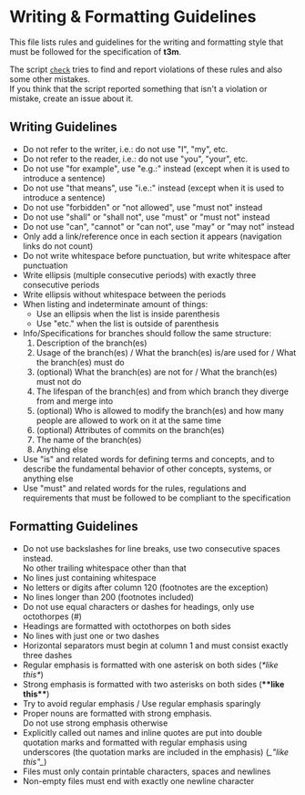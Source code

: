 # Writing & Formatting Guidelines #

This file lists rules and guidelines for the writing and formatting style that must be followed for
the specification of **t3m**.

The script [`check`](check) tries to find and report violations of these rules and also some other mistakes.  
If you think that the script reported something that isn't a violation or mistake, create an issue about it.

## Writing Guidelines ##

* Do not refer to the writer, i.e.: do not use "I", "my", etc.
* Do not refer to the reader, i.e.: do not use "you", "your", etc.
* Do not use "for example", use "e.g.:" instead (except when it is used to introduce a sentence)
* Do not use "that means", use "i.e.:" instead (except when it is used to introduce a sentence)
* Do not use "forbidden" or "not allowed", use "must not" instead
* Do not use "shall" or "shall not", use "must" or "must not" instead
* Do not use "can", "cannot" or "can not", use "may" or "may not" instead
* Only add a link/reference once in each section it appears (navigation links do not count)
* Do not write whitespace before punctuation, but write whitespace after punctuation
* Write ellipsis (multiple consecutive periods) with exactly three consecutive periods
* Write ellipsis without whitespace between the periods
* When listing and indeterminate amount of things:
  * Use an ellipsis when the list is inside parenthesis
  * Use "etc." when the list is outside of parenthesis
* Info/Specifications for branches should follow the same structure:
  1. Description of the branch(es)
  2. Usage of the branch(es) / What the branch(es) is/are used for / What the branch(es) must do
  3. (optional) What the branch(es) are not for / What the branch(es) must not do
  4. The lifespan of the branch(es) and from which branch they diverge from and merge into
  5. (optional) Who is allowed to modify the branch(es) and how many people are allowed to work on it at the same time
  6. (optional) Attributes of commits on the branch(es)
  7. The name of the branch(es)
  8. Anything else
* Use "is" and related words for defining terms and concepts, and to describe the fundamental behavior of other concepts,
  systems, or anything else
* Use "must" and related words for the rules, regulations and requirements that must be followed to be compliant to the
  specification

## Formatting Guidelines ##

* Do not use backslashes for line breaks, use two consecutive spaces instead.  
  No other trailing whitespace other than that
* No lines just containing whitespace
* No letters or digits after column 120 (footnotes are the exception)
* No lines longer than 200 (footnotes included)
* Do not use equal characters or dashes for headings, only use octothorpes (#)
* Headings are formatted with octothorpes on both sides
* No lines with just one or two dashes
* Horizontal separators must begin at column 1 and must consist exactly three dashes
* Regular emphasis is formatted with one asterisk on both sides (*\*like this\**)
* Strong emphasis is formatted with two asterisks on both sides (**\*\*like this\*\***)
* Try to avoid regular emphasis / Use regular emphasis sparingly
* Proper nouns are formatted with strong emphasis.  
  Do not use strong emphasis otherwise
* Explicitly called out names and inline quotes are put into double quotation marks and formatted with regular emphasis
  using underscores (the quotation marks are included in the emphasis) (_\_"like this"\__)
* Files must only contain printable characters, spaces and newlines
* Non-empty files must end with exactly one newline character
